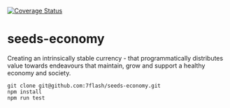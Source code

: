 [![Coverage Status](https://coveralls.io/repos/github/7flash/seeds-economy/badge.svg?branch=master)](https://coveralls.io/github/7flash/seeds-economy?branch=master)

# seeds-economy
Creating an intrinsically stable currency - that programmatically distributes value towards endeavours that maintain, grow and support a healthy economy and society.

```
git clone git@github.com:7flash/seeds-economy.git
npm install
npm run test
```